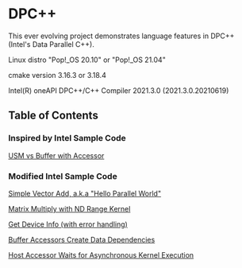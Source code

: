 # DPC++

This ever evolving project demonstrates language features in DPC++ (Intel's Data Parallel C++).

Linux distro "Pop!_OS 20.10" or "Pop!_OS 21.04"

cmake version 3.16.3 or 3.18.4

Intel(R) oneAPI DPC++/C++ Compiler 2021.3.0 (2021.3.0.20210619)

## Table of Contents

### Inspired by Intel Sample Code

[USM vs Buffer with Accessor](https://github.com/TallDave67/parallel-usm-vs-bufffer-with-accessor)

### Modified Intel Sample Code

[Simple Vector Add, a.k.a "Hello Parallel World"](https://github.com/TallDave67/parallel-simple-vector-add)

[Matrix Multiply with ND Range Kernel](https://github.com/TallDave67/parallel-nd-range-matrix-multiply)

[Get Device Info (with error handling)](https://github.com/TallDave67/parallel-get-device-info)

[Buffer Accessors Create Data Dependencies](https://github.com/TallDave67/parallel-buffer-accessors-create-dependencies)

[Host Accessor Waits for Asynchronous Kernel Execution](https://github.com/TallDave67/parallel-host-accessor-waits-for-asynchronous-kernel-execution)

